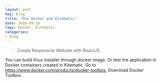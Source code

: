 ```yaml
---
layout: post
key: blog
title: "Use Docker and Kitematic"
date: 2016-09-10
tags: Docker, Kitematic
categories:
- blog
---
```


> Create Responsive Website with ReactJS.

You can build linux installer through docker image. Or test the application in Docker containers created in Kitematic.
Go to https://www.docker.com/products/docker-toolbox, Download Docker Toolbox.
